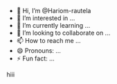 - 👋 Hi, I’m @Hariom-rautela
- 👀 I’m interested in ...
- 🌱 I’m currently learning ...
- 💞️ I’m looking to collaborate on ...
- 📫 How to reach me ...
- 😄 Pronouns: ...
- ⚡ Fun fact: ...

<!---
Hariom-rautela/Hariom-rautela is a ✨ special ✨ repository because its `README.md` (this file) appears on your GitHub profile.
You can click the Preview link to take a look at your changes.
--->hiii

